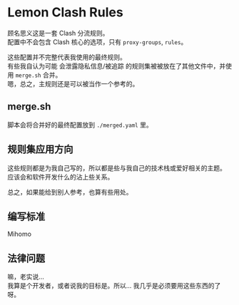 # Lemon Clash Rules

顾名思义这是一套 Clash 分流规则。\
配置中不会包含 Clash 核心的选项，只有 `proxy-groups`, `rules`。

这些配置并不完整代表我使用的最终规则。\
有些我自认为可能 会泄露隐私信息/被追踪 的规则集被被放在了其他文件中，并使用 `merge.sh` 合并。\
嗯，总之，主规则还是可以被当作一个参考的。

## merge.sh

脚本会将合并好的最终配置放到 `./merged.yaml` 里。

## 规则集应用方向

这些规则都是为我自己写的，所以都是些与我自己的技术栈或爱好相关的主题。\
应该会和软件开发什么的沾上些关系。

总之，如果能给到别人参考，也算有些用处。

## 编写标准

Mihomo

## 法律问题

嘛，老实说...\
我算是个开发者，或者说我的目标是。所以... 我几乎是必须要用这些东西的了呀。
